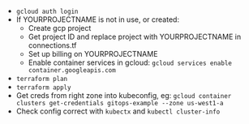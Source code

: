 - `gcloud auth login`
- If YOURPROJECTNAME is not in use, or created:
	- Create gcp project
	- Get project ID and replace project with YOURPROJECTNAME in connections.tf
	- Set up billing on YOURPROJECTNAME
	- Enable container services in gcloud: `gcloud services enable container.googleapis.com`
- `terraform plan`
- `terraform apply`
- Get creds from right zone into kubeconfig, eg: `gcloud container clusters get-credentials gitops-example --zone us-west1-a`
- Check config correct with `kubectx` and `kubectl cluster-info`
